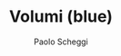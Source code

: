 ---
title: "Volumi (blue)"
year: "1964"
subtitle: "Paolo Scheggi"
displayImg: "img/covers/Volumi (blue), 1964, Paolo Scheggi.jpg"
isArtworkInfo: 1
url: "https://www.robilantvoena.com/usr/documents/press/download_url/95/the-art-newspaper-the-rise-of-paolo-scheggi-17-june-2015.pdf"
newTab: 1
---